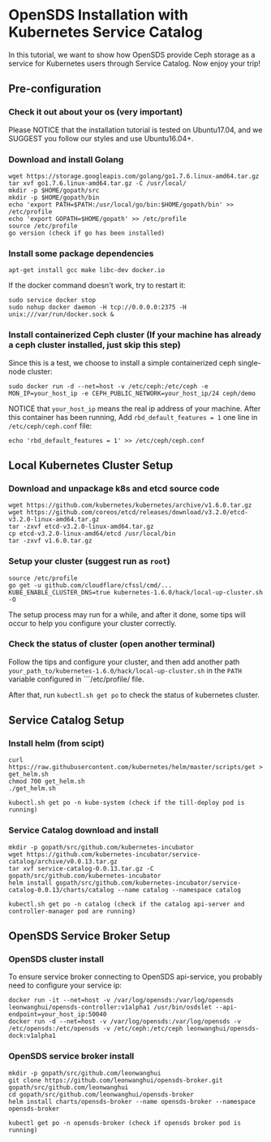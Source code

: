 # OpenSDS Installation with Kubernetes Service Catalog
In this tutorial, we want to show how OpenSDS provide Ceph storage as a service for Kubernetes users through Service Catalog. Now enjoy your trip!

## Pre-configuration

### Check it out about your os (very important)
Please NOTICE that the installation tutorial is tested on Ubuntu17.04, and we SUGGEST you follow our styles and use Ubuntu16.04+.

### Download and install Golang
```
wget https://storage.googleapis.com/golang/go1.7.6.linux-amd64.tar.gz
tar xvf go1.7.6.linux-amd64.tar.gz -C /usr/local/
mkdir -p $HOME/gopath/src
mkdir -p $HOME/gopath/bin
echo 'export PATH=$PATH:/usr/local/go/bin:$HOME/gopath/bin' >> /etc/profile
echo 'export GOPATH=$HOME/gopath' >> /etc/profile
source /etc/profile
go version (check if go has been installed)
```

### Install some package dependencies
```
apt-get install gcc make libc-dev docker.io
```
If the docker command doesn't work, try to restart it:
```
sudo service docker stop
sudo nohup docker daemon -H tcp://0.0.0.0:2375 -H unix:///var/run/docker.sock &
```

### Install containerized Ceph cluster (If your machine has already a ceph cluster installed, just skip this step)
Since this is a test, we choose to install a simple containerized ceph single-node cluster:
```
sudo docker run -d --net=host -v /etc/ceph:/etc/ceph -e MON_IP=your_host_ip -e CEPH_PUBLIC_NETWORK=your_host_ip/24 ceph/demo
```
NOTICE that ```your_host_ip``` means the real ip address of your machine. After this container has been running, Add ```rbd_default_features = 1``` one line in ```/etc/ceph/ceph.conf``` file:
```
echo 'rbd_default_features = 1' >> /etc/ceph/ceph.conf
```

## Local Kubernetes Cluster Setup

### Download and unpackage k8s and etcd source code
```
wget https://github.com/kubernetes/kubernetes/archive/v1.6.0.tar.gz
wget https://github.com/coreos/etcd/releases/download/v3.2.0/etcd-v3.2.0-linux-amd64.tar.gz
tar -zxvf etcd-v3.2.0-linux-amd64.tar.gz
cp etcd-v3.2.0-linux-amd64/etcd /usr/local/bin
tar -zxvf v1.6.0.tar.gz
```

### Setup your cluster (suggest run as ```root```)
```
source /etc/profile
go get -u github.com/cloudflare/cfssl/cmd/...
KUBE_ENABLE_CLUSTER_DNS=true kubernetes-1.6.0/hack/local-up-cluster.sh -O
```
The setup process may run for a while, and after it done, some tips will occur to help you configure your cluster correctly.

### Check the status of cluster (open another terminal)
Follow the tips and configure your cluster, and then add another path ```your_path_to/kubernetes-1.6.0/hack/local-up-cluster.sh``` in
the ```PATH``` variable configured in ```/etc/profile/ file.

After that, run ```kubectl.sh get po``` to check the status of kubernetes cluster.

## Service Catalog Setup

### Install helm (from scipt)
```
curl https://raw.githubusercontent.com/kubernetes/helm/master/scripts/get > get_helm.sh
chmod 700 get_helm.sh
./get_helm.sh

kubectl.sh get po -n kube-system (check if the till-deploy pod is running)
```

### Service Catalog download and install
```
mkdir -p gopath/src/github.com/kubernetes-incubator
wget https://github.com/kubernetes-incubator/service-catalog/archive/v0.0.13.tar.gz
tar xvf service-catalog-0.0.13.tar.gz -C gopath/src/github.com/kubernetes-incubator
helm install gopath/src/github.com/kubernetes-incubator/service-catalog-0.0.13/charts/catalog --name catalog --namespace catalog

kubectl.sh get po -n catalog (check if the catalog api-server and controller-manager pod are running)
```

## OpenSDS Service Broker Setup

### OpenSDS cluster install
To ensure service broker connecting to OpenSDS api-service, you probably need to configure your service ip:
```
docker run -it --net=host -v /var/log/opensds:/var/log/opensds leonwanghui/opensds-controller:v1alpha1 /usr/bin/osdslet --api-endpoint=your_host_ip:50040
docker run -d --net=host -v /var/log/opensds:/var/log/opensds -v /etc/opensds:/etc/opensds -v /etc/ceph:/etc/ceph leonwanghui/opensds-dock:v1alpha1
```

### OpenSDS service broker install
```
mkdir -p gopath/src/github.com/leonwanghui
git clone https://github.com/leonwanghui/opensds-broker.git gopath/src/github.com/leonwanghui
cd gopath/src/github.com/leonwanghui/opensds-broker
helm install charts/opensds-broker --name opensds-broker --namespace opensds-broker

kubectl get po -n opensds-broker (check if opensds broker pod is running)
```
